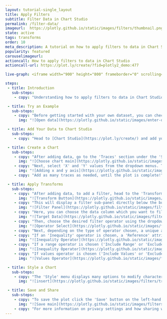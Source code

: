 ```yaml
---
layout: tutorial-single_layout
title: Apply Filters
subtitle: Filter Data in Chart Studio
permalink: /filter-data/
imageurl:  https://plotly.github.io/static/images/filters/thumbnail.png
state: active
tags: transforms
order: 10
meta_description: A tutorial on how to apply filters to data in Chart Studio
popularity: featured
carouselimageurl:
actioncall: How to apply filters to data in Chart Studio
actioncall-url: https://plot.ly/create/?fid=plotly2_demo:477

live-graph: <iframe width="900" height="800" frameborder="0" scrolling="no" src="https://plot.ly/~plotly2_demo/477.embed"></iframe>

steps:
 - title: Introduction
   sub-steps:
    - copy: "Understanding how to apply filters to data in Chart Studio can be categorized based on three different filter operations: a) an inequality (=, <, >, <=, >=, ≠) between the target and the reference, b) a specific (open/closed) range, or c) specific set of values in a data column. This tutorial will cover all the three filter operations that can be applied to any format of the data: (1) categorical data, (2) continuous data, and (3) dates. In addition, you can also apply more than one filter to a single plot."

 - title: Try an Example
   sub-steps:
    - copy: "Before getting started with your own dataset, you can check out an example. You can use the data featured in this tutorial by clicking on 'Open This Data in Chart Studio' on the left-hand side. It'll open in your workspace."
      img: "![Open data](https://plotly.github.io/static/images/enter-data-in-the-grid/open-this-data.png)"

 - title: Add Your Data to Chart Studio
   sub-steps:
    - copy: "Head to [Chart Studio](https://plot.ly/create/) and add your data. You have the option of typing directly in the grid, uploading your file, or entering the URL of an online dataset. Chart Studio accepts .xls, .xlsx, or .csv files. For more information on how to enter your data, see [this](https://help.plot.ly/add-data-to-the-plotly-grid/) tutorial."

 - title: Create a Chart
   sub-steps:
    - copy: "After adding data, go to the 'Traces' section under the 'Structure' menu on the left-hand side, then choose the 'Type' of trace. In this tutorial, 'Scatter' plot is used."
      img: "![Choose chart main](https://plotly.github.io/static/images/line-graph-and-scatter-plot-with-excel/scatter-choose-chart.png)"
    - copy: "Next, select 'X' and 'Y' values from the dropdown menus. This will create a raw scatter trace, as seen below."
      img: "![Adding x and y axis](https://plotly.github.io/static/images/filters/filters-import-data.png)"
    - copy: "Add as many traces as needed, until the plot is complete!"

 - title: Apply Transforms
   sub-steps:
    - copy: "After adding data, to add a filter, head to the 'Transforms' section under the 'Structure' menu. Click on the '+ Transform' button on the top right corner of the panel and then choose the 'Filter' option."
      img: "![Transform Button](https://plotly.github.io/static/images/filters/add-transform.png)"
    - copy: "This will display a filter sub-panel directly below the button as seen below."
      img: "![Filter Panel](https://plotly.github.io/static/images/filters/filters-sub-panel.gif)"
    - copy: "Here, you can choose the data column which you want to filter; use the dropdown menu next to the attribute 'Target' and then choose the data column."
      img: "![Target Data](https://plotly.github.io/static/images/filters/filters-select-target.png)"
    - copy: "Then, choose the desired filter operator using the dropdown menu next to the attribute 'Operator'."
      img: "![Operator Select](https://plotly.github.io/static/images/filters/filters-select-operator.png)"
    - copy: "Next, depending on the type of operator chosen, a unique attribute to input the reference's source will display."
    - copy: "If an 'Inequality' operator is chosen, a 'Reference' attribute will get displayed where you can provide a reference value that is available from the target data column."
      img: "![Inequality Operator](https://plotly.github.io/static/images/filters/filters-inequality.gif)"
    - copy: "If a range operator is chosen ('Include Range' or 'Exclude Range'), 'Lower Bound' and 'Upper bound' attributes will get displayed using which you can provide the lower and upper limit for the range with respect to the target data column."
      img: "![Inequality Operator](https://plotly.github.io/static/images/filters/filters-range.gif)"
    - copy: "If values operator is chosen ('Include Values' or 'Exclude Values'), 'Values' attribute will get displayed using which you can provide the reference values you would like to filter. Note that the 'Values' attribute accepts more than one value and must be comma-separated."
      img: "![Values Operator](https://plotly.github.io/static/images/filters/filters-values.gif)"

 - title: Style a Chart
   sub-steps:
    - copy: "The 'Style' menu displays many options to modify characteristics of the overall chart layout or the individual traces. To see more options about styling the chart visit the [style and layout](https://help.plot.ly/tutorials/#layout) section of the Chart Studio documentation."
      img: "![insert](https://plotly.github.io/static/images/filters/trace-properties.png)"

 - title: Save and Share
   sub-steps:
    - copy: "To save the plot click the 'Save' button on the left-hand side. A save modal will appear, as seen below, where you can specify the filenames and privacy settings for your plot and data grid."
      img: "![Save main](https://plotly.github.io/static/images/filters/filters-save-main.png)"
    - copy: "For more information on privacy settings and how sharing works, visit Chart Studio's [sharing tutorial](http://help.plot.ly/save-share-and-export-in-plotly/)."
---
```

